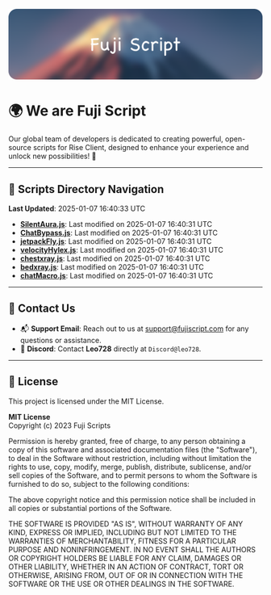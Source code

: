 ![Banner](.github/b.webp)

# 🌍 **We are Fuji Script**

Our global team of developers is dedicated to creating powerful, open-source scripts for Rise Client, designed to enhance your experience and unlock new possibilities! 🌟

---
<!-- SCRIPTS_NAVIGATION_START -->
## 📂 **Scripts Directory Navigation**

**Last Updated**: 2025-01-07 16:40:33 UTC

- **[SilentAura.js](scripts/SilentAura.js)**: Last modified on 2025-01-07 16:40:31 UTC
- **[ChatBypass.js](scripts/ChatBypass.js)**: Last modified on 2025-01-07 16:40:31 UTC
- **[jetpackFly.js](scripts/jetpackFly.js)**: Last modified on 2025-01-07 16:40:31 UTC
- **[velocityHylex.js](scripts/velocityHylex.js)**: Last modified on 2025-01-07 16:40:31 UTC
- **[chestxray.js](scripts/chestxray.js)**: Last modified on 2025-01-07 16:40:31 UTC
- **[bedxray.js](scripts/bedxray.js)**: Last modified on 2025-01-07 16:40:31 UTC
- **[chatMacro.js](scripts/chatMacro.js)**: Last modified on 2025-01-07 16:40:31 UTC

<!-- SCRIPTS_NAVIGATION_END -->

---

## 💬 **Contact Us**  
- 📬 **Support Email**: Reach out to us at [support@fujiscript.com](mailto:support@fujiscript.com) for any questions or assistance.  
- 💬 **Discord**: Contact **Leo728** directly at `Discord@leo728`.

---

## 📜 **License**

This project is licensed under the MIT License.  

**MIT License**  
Copyright (c) 2023 Fuji Scripts  

Permission is hereby granted, free of charge, to any person obtaining a copy of this software and associated documentation files (the "Software"), to deal in the Software without restriction, including without limitation the rights to use, copy, modify, merge, publish, distribute, sublicense, and/or sell copies of the Software, and to permit persons to whom the Software is furnished to do so, subject to the following conditions:  

The above copyright notice and this permission notice shall be included in all copies or substantial portions of the Software.  

THE SOFTWARE IS PROVIDED "AS IS", WITHOUT WARRANTY OF ANY KIND, EXPRESS OR IMPLIED, INCLUDING BUT NOT LIMITED TO THE WARRANTIES OF MERCHANTABILITY, FITNESS FOR A PARTICULAR PURPOSE AND NONINFRINGEMENT. IN NO EVENT SHALL THE AUTHORS OR COPYRIGHT HOLDERS BE LIABLE FOR ANY CLAIM, DAMAGES OR OTHER LIABILITY, WHETHER IN AN ACTION OF CONTRACT, TORT OR OTHERWISE, ARISING FROM, OUT OF OR IN CONNECTION WITH THE SOFTWARE OR THE USE OR OTHER DEALINGS IN THE SOFTWARE.  
